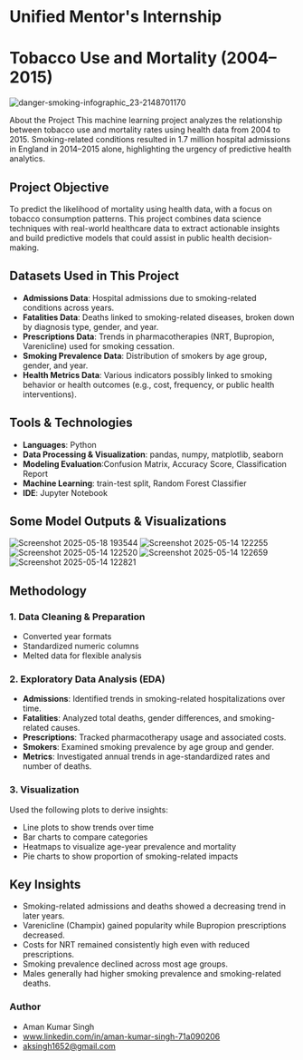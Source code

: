 # Unified Mentor's Internship
# Tobacco Use and Mortality (2004–2015) 
![danger-smoking-infographic_23-2148701170](https://github.com/user-attachments/assets/e4f8908c-19a7-4782-ba12-fe5c6a359bcf)

About the Project
This machine learning project analyzes the relationship between tobacco use and mortality rates using health data from 2004 to 2015. Smoking-related conditions resulted in 1.7 million hospital admissions in England in 2014–2015 alone, highlighting the urgency of predictive health analytics.

## Project Objective
To predict the likelihood of mortality using health data, with a focus on tobacco consumption patterns. This project combines data science techniques with real-world healthcare data to extract actionable insights and build predictive models that could assist in public health decision-making.

## Datasets Used in This Project
- **Admissions Data**: Hospital admissions due to smoking-related conditions across years.
- **Fatalities Data**: Deaths linked to smoking-related diseases, broken down by diagnosis type, gender, and year.
- **Prescriptions Data**: Trends in pharmacotherapies (NRT, Bupropion, Varenicline) used for smoking cessation.
- **Smoking Prevalence Data**: Distribution of smokers by age group, gender, and year.
- **Health Metrics Data**: Various indicators possibly linked to smoking behavior or health outcomes (e.g., cost, frequency, or public health interventions).
  
## Tools & Technologies
- **Languages**: Python
- **Data Processing & Visualization**: pandas, numpy, matplotlib, seaborn  
- **Modeling Evaluation**:Confusion Matrix, Accuracy Score, Classification Report 
- **Machine Learning**: train-test split, Random Forest Classifier  
- **IDE**: Jupyter Notebook
   
## Some Model Outputs & Visualizations
![Screenshot 2025-05-18 193544](https://github.com/user-attachments/assets/72c95c36-1beb-4b81-8d44-11e38bd9cc1a)
![Screenshot 2025-05-14 122255](https://github.com/user-attachments/assets/959165cd-3fa5-4bb0-98c5-dc091a4da61a)
![Screenshot 2025-05-14 122520](https://github.com/user-attachments/assets/31380bbb-c8de-47bc-b52a-e438396d5aec)
![Screenshot 2025-05-14 122659](https://github.com/user-attachments/assets/aa1faaff-7c44-42f0-86d1-f2199c257fe0)
![Screenshot 2025-05-14 122821](https://github.com/user-attachments/assets/059cc35f-0062-4cef-8e61-bd9701b3fdff)

## Methodology
### 1. Data Cleaning & Preparation
- Converted year formats
- Standardized numeric columns
- Melted data for flexible analysis

### 2. Exploratory Data Analysis (EDA)
- **Admissions**: Identified trends in smoking-related hospitalizations over time.
- **Fatalities**: Analyzed total deaths, gender differences, and smoking-related causes.
- **Prescriptions**: Tracked pharmacotherapy usage and associated costs.
- **Smokers**: Examined smoking prevalence by age group and gender.
- **Metrics**: Investigated annual trends in age-standardized rates and number of deaths.

### 3. Visualization
Used the following plots to derive insights:
- Line plots to show trends over time
- Bar charts to compare categories
- Heatmaps to visualize age-year prevalence and mortality
- Pie charts to show proportion of smoking-related impacts
  
## Key Insights
- Smoking-related admissions and deaths showed a decreasing trend in later years.
- Varenicline (Champix) gained popularity while Bupropion prescriptions decreased.
- Costs for NRT remained consistently high even with reduced prescriptions.
- Smoking prevalence declined across most age groups.
- Males generally had higher smoking prevalence and smoking-related deaths.

### Author
- Aman Kumar Singh
- www.linkedin.com/in/aman-kumar-singh-71a090206
- aksingh1652@gmail.com

